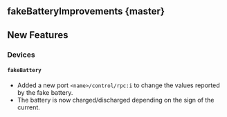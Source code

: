 fakeBatteryImprovements {master}
-----------------------

## New Features

### Devices

#### `fakeBattery`

* Added a new port `<name>/control/rpc:i` to change the values reported by the
  fake battery.
* The battery is now charged/discharged depending on the sign of the current.
